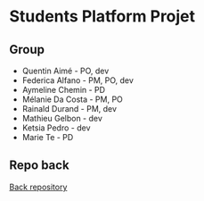 # Students Platform Projet

## Group

* Quentin Aimé - PO, dev
* Federica Alfano - PM, PO, dev
* Aymeline Chemin  - PD
* Mélanie Da Costa - PM, PO
* Rainald Durand - PM, dev
* Mathieu Gelbon - dev
* Ketsia Pedro - dev
* Marie Te - PD

## Repo back

[Back repository](https://github.com/raindevops/student_platform)
